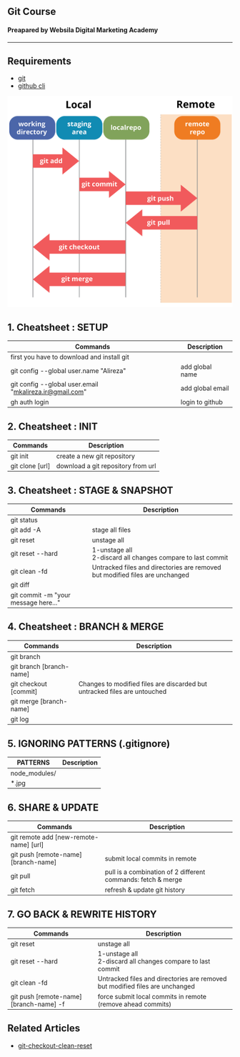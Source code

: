 ## Git Course

#### Preapared by Websila Digital Marketing Academy

---

## Requirements

- [git](https://git-scm.com/downloads)
- [github cli ](https://cli.github.com/)

![Git States](/assets/images/diagram.jpg "Git States")

## 1. Cheatsheet : SETUP

| Commands                                                | Description      |
| ------------------------------------------------------- | ---------------- |
| first you have to download and install git              |                  |
| git config --global user.name "Alireza"                 | add global name  |
| git config --global user.email "mkalireza.ir@gmail.com" | add global email |
| gh auth login                                           | login to github  |

## 2. Cheatsheet : INIT

| Commands        | Description                        |
| --------------- | ---------------------------------- |
| git init        | create a new git repository        |
| git clone [url] | download a git repository from url |

## 3. Cheatsheet : STAGE & SNAPSHOT

| Commands                             | Description                                                                  |
| ------------------------------------ | ---------------------------------------------------------------------------- |
| git status                           |                                                                              |
| git add -A                           | stage all files                                                              |
| git reset                            | unstage all                                                                  |
| git reset --hard                     | 1-unstage all <br> 2-discard all changes compare to last commit              |
| git clean -fd                        | Untracked files and directories are removed but modified files are unchanged |
| git diff                             |                                                                              |
| git commit -m "your message here..." |                                                                              |

## 4. Cheatsheet : BRANCH & MERGE

| Commands                 | Description                                                               |
| ------------------------ | ------------------------------------------------------------------------- |
| git branch               |                                                                           |
| git branch [branch-name] |                                                                           |
| git checkout [commit]    | Changes to modified files are discarded but untracked files are untouched |
| git merge [branch-name]  |                                                                           |
| git log                  |                                                                           |

## 5. IGNORING PATTERNS (.gitignore)

| PATTERNS      | Description |
| ------------- | ----------- |
| node_modules/ |             |
| \*.jpg        |             |

## 6. SHARE & UPDATE

| Commands                               | Description                                                  |
| -------------------------------------- | ------------------------------------------------------------ |
| git remote add [new-remote-name] [url] |                                                              |
| git push [remote-name] [branch-name]   | submit local commits in remote                               |
| git pull                               | pull is a combination of 2 different commands: fetch & merge |
| git fetch                              | refresh & update git history                                 |

## 7. GO BACK & REWRITE HISTORY

| Commands                                | Description                                                                  |
| --------------------------------------- | ---------------------------------------------------------------------------- |
| git reset                               | unstage all                                                                  |
| git reset --hard                        | 1-unstage all <br> 2-discard all changes compare to last commit              |
| git clean -fd                           | Untracked files and directories are removed but modified files are unchanged |
| git push [remote-name] [branch-name] -f | force submit local commits in remote<br>(remove ahead commits)               |

## Related Articles

- [git-checkout-clean-reset](https://remarkablemark.org/blog/2018/10/09/git-checkout-clean-reset/)
